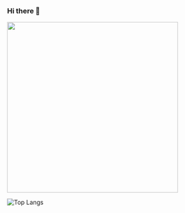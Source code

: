 ### Hi there 👋

<img src="https://github-readme-stats.vercel.app/api?username=me-nobody&show_icons=true&theme=gruvbox&count_private=True&hide=rank" width="400">

![Top Langs](https://github-readme-stats.vercel.app/api/top-langs/?username=me-nobody&hide=Roff,Jupyter&nbspNotebook&hide_progress=true)
<!--
**me-nobody/me-nobody** is a ✨ _special_ ✨ repository because its `README.md` (this file) appears on your GitHub profile.


Here are some ideas to get you started:

**- 🔭 I’m currently working on ...
**- 🌱 I’m currently learning ...
**- 👯 I’m looking to collaborate on ...
**- 🤔 I’m looking for help with ...
**- 💬 Ask me about ...
**- 📫 How to reach me: ...
**- 😄 Pronouns: ...
**- ⚡ Fun fact: ...
**-->

